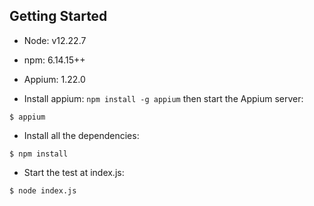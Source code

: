 ## Getting Started

- Node: v12.22.7
- npm: 6.14.15++
- Appium: 1.22.0

- Install appium: `npm install -g appium` then start the Appium server:

`$ appium`

- Install all the dependencies:

`$ npm install`

- Start the test at index.js:

`$ node index.js`